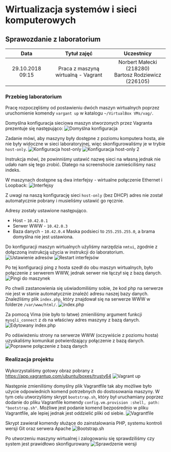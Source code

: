 # Wirtualizacja systemów i sieci komputerowych

## Sprawozdanie z laboratorium

Data | Tytuł zajęć | Uczestnicy
:-: | :-: | :-:
29.10.2018 09:15 | Praca z maszyną wirtualną - Vagrant | Norbert Małecki (218280)<br>Bartosz Rodziewicz (226105)

### Przebieg laboratorium
Pracę rozpoczęliśmy od postawieniu dwóch maszyn wirtualnych poprzez uruchomienie komendy `vargant up` w katalogu `~/VirtualBox VMs/vag/`.

Domyślna konfiguracja sieciowa maszyn stworzonych przez Vagranta prezentuje się następująco:
![Domyślna konfiguracja](screenshots/Screenshot_from_2018-10-29_11-43-54.png)

<div class="page-break">

Zadanie mówi, aby maszyny były dostępne z poziomu komputera hosta, ale nie były widoczne w sieci laboratoryjnej, więc skonfigurowaliśmy je w trybie `host-only`.
![Konfiguracja host-only](screenshots/Screenshot_from_2018-10-29_11-48-31.png)
![Konfiguracja host-only 2](screenshots/Screenshot_from_2018-10-29_11-48-49.png)

Instrukcja mówi, że powinniśmy ustawić nazwę sieci na własną jednak nie udało nam się tego zrobić. Dlatego na screenshocie zamieściliśmy nasz indeks.

<div class="page-break">

W maszynach dostępne są dwa interfejsy - wirtualne połączenie Ethernet i Loopback:
![Interfejsy](screenshots/Screenshot_from_2018-10-29_11-49-49.png)

Z uwagi na naszą konfigurację sieci `host-only` (bez DHCP) adres nie został automatycznie pobrany i musieliśmy ustawić go ręcznie.

Adresy zostały ustawione następująco.
* Host - `10.42.0.1`
* Serwer WWW - `10.42.0.3`
* Baza danych - `10.42.0.4`
Maska podsieci to `255.255.255.0`, a brama domyślna nie jest ustawiona.

Do konfiguracji maszyn wirtualnych użyliśmy narzędzia `nmtui`, zgodnie z dołączoną instrukcją użycia w instrukcji do laboratorium.
![Ustawienie adresów](screenshots/Screenshot_from_2018-10-29_11-52-38.png)
![Restart interfejsów](screenshots/Screenshot_from_2018-10-29_11-53-09.png)

Po tej konfiguracji ping z hosta szedł do obu maszyn wirtualnych, było połączenie z serwerem WWW, jednak serwer nie łączył się z bazą danych.
![Pingi do maszynek](screenshots/Screenshot_from_2018-10-29_11-56-39.png)

<div class="page-break">

Po chwili zastanowienia się uświadomiliśmy sobie, że kod php na serwerze nie jest w stanie automatycznie znaleźć adresu naszej bazy danych. Znaleźliśmy plik `index.php`, który znajdował się na serwerze WWW w folderze `/var/www/html/`.
![index.php](screenshots/Screenshot_from_2018-10-29_12-01-00.png)

Za pomocą Vima (nie było to łatwe) zmieniliśmy argument funkcji `mysqli_connect` z `db` na właściwy adres maszyny z bazą danych.
![Edytowany index.php](screenshots/Screenshot_from_2018-10-29_12-01-32.png)

<div class="page-break">

Po odświeżeniu strony na serwerze WWW (oczywiście z poziomu hosta) uzyskaliśmy komunikat potwierdzający połączenie z bazą danych.
![Poprawne połączenie z bazą danych](screenshots/Screenshot_from_2018-10-29_12-01-44.png)

### Realizacja projektu
Wykorzystaliśmy gotowy obraz pobrany z https://app.vagrantup.com/ubuntu/boxes/trusty64
![Vagrant up](screenshots/vagrant_up.png)

Następnie zmieniliśmy domyślny plik Vagrantfile tak aby możliwe było użycie odpowiednich komend potrzebnych do dostosowania maszyny. W tym celu utworzyliśmy skrypt `bootstrap.sh`, który był uruchamiany poprzez dodanie do pliku Vagranfile komendy `config.vm.provision :shell, path: "bootstrap.sh"`. Możliwe jest podanie komend bezpośrednio w pliku Vagrantfile, ale lepiej jednak jest oddzielić pliki od siebie.
![Vagrantfile](screenshots/vagrantfile.png)

Skrypt zawierał komendy służące do zainstalowania PHP, systemu kontroli wersji Git oraz serwera Apache
![Bootstrap.sh](screenshots/bootstrap.png)

Po utworzeniu maszyny wirtualnej i zalogowaniu się sprawdziliśmy czy system jest prawidłowo skonfigurowany
![Sprawdzenie wersji](screenshots/check_installed.png)




